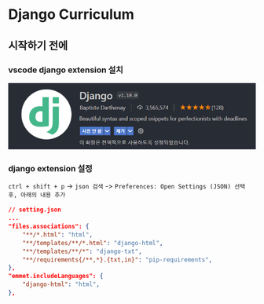 # Django Curriculum

## 시작하기 전에

### vscode django extension 설치

![image-20220302202128633](README.assets/image-20220302202128633.png)

### django extension 설정

`ctrl + shift + p` -> `json 검색` -> `Preferences: Open Settings (JSON) 선택 후, 아래의 내용 추가`

 ```json
 // setting.json
 ...
 "files.associations": {
     "**/*.html": "html",
     "**/templates/**/*.html": "django-html",
     "**/templates/**/*": "django-txt",
     "**/requirements{/**,*}.{txt,in}": "pip-requirements",
 },
 "emmet.includeLanguages": {
     "django-html": "html",
 },
 ```

